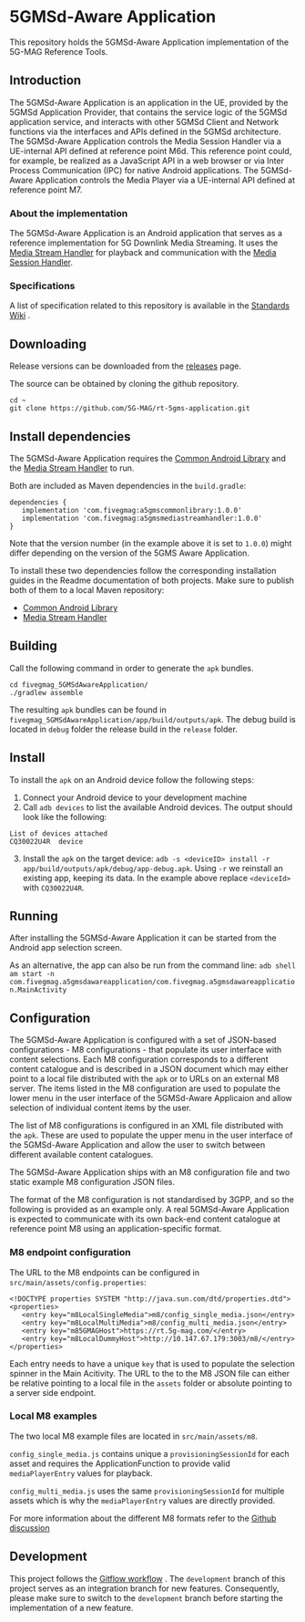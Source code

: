 # 5GMSd-Aware Application

This repository holds the 5GMSd-Aware Application implementation of the 5G-MAG Reference Tools.

## Introduction

The 5GMSd-Aware Application is an application in the UE, provided by the 5GMSd Application Provider,
that contains the service logic of the 5GMSd application service, and interacts with other 5GMSd
Client and Network functions via the interfaces and APIs defined in the 5GMSd architecture.
The 5GMSd-Aware Application controls the Media Session Handler via a UE-internal API defined at
reference point M6d. This reference point could, for example, be realized as a JavaScript API in a
web browser or via Inter Process Communication (IPC) for native Android applications. The
5GMSd-Aware Application controls the Media Player via a UE-internal API defined at reference point
M7.

### About the implementation

The 5GMSd-Aware Application is an Android application that serves as a reference implementation for
5G Downlink Media Streaming. It uses
the [Media Stream Handler](https://github.com/5G-MAG/rt-5gms-media-stream-handle) for playback and
communication with
the [Media Session Handler](https://github.com/5G-MAG/rt-5gms-media-session-handler).

### Specifications

A list of specification related to this repository is available in
the [Standards Wiki](https://github.com/5G-MAG/Standards/wiki/5G-Downlink-Media-Streaming-Architecture-(5GMSd):-Relevant-Specifications)
.

## Downloading

Release versions can be downloaded from
the [releases](https://github.com/5G-MAG/rt-5gms-application/releases) page.

The source can be obtained by cloning the github repository.

```
cd ~
git clone https://github.com/5G-MAG/rt-5gms-application.git
```

## Install dependencies

The 5GMSd-Aware Application requires
the [Common Android Library](https://github.com/5G-MAG/rt-5gms-common-android-library) and
the [Media Stream Handler](https://github.com/5G-MAG/rt-5gms-media-stream-handler) to run.

Both are included as Maven dependencies in the `build.gradle`:

````
dependencies {
   implementation 'com.fivegmag:a5gmscommonlibrary:1.0.0'
   implementation 'com.fivegmag:a5gmsmediastreamhandler:1.0.0'
}
````

Note that the version number (in the example above it is set to `1.0.0`) might differ depending on
the version of the 5GMS Aware Application.

To install these two dependencies follow the corresponding installation guides in the Readme
documentation of both projects. Make sure to publish both of them to a local Maven repository:

* [Common Android Library](https://github.com/5G-MAG/rt-5gms-common-android-library#publish-to-local-maven-repository)
* [Media Stream Handler](https://github.com/5G-MAG/rt-5gms-media-stream-handler#publish-to-local-maven-repository)

## Building

Call the following command in order to generate the `apk` bundles.

````
cd fivegmag_5GMSdAwareApplication/
./gradlew assemble
````

The resulting `apk` bundles can be found in `fivegmag_5GMSdAwareApplication/app/build/outputs/apk`.
The debug build is located in `debug` folder the release build in the `release` folder.

## Install

To install the `apk` on an Android device follow the following steps:

1. Connect your Android device to your development machine
2. Call `adb devices` to list the available Android devices. The output should look like the
   following:

````
List of devices attached
CQ30022U4R	device
````

3. Install the `apk` on the target
   device: `adb -s <deviceID> install -r app/build/outputs/apk/debug/app-debug.apk`. Using `-r`
   we reinstall an existing app, keeping its data. In the example above replace `<deviceId>`
   with `CQ30022U4R`.

## Running

After installing the 5GMSd-Aware Application it can be started from the Android app selection
screen.

As an alternative, the app can also be run from the command
line: `adb shell am start -n com.fivegmag.a5gmsdawareapplication/com.fivegmag.a5gmsdawareapplication.MainActivity `

## Configuration

The 5GMSd-Aware Application is configured with a set of JSON-based configurations - M8
configurations - that
populate its user interface with content selections. Each M8 configuration corresponds to a
different content
catalogue and is described in a JSON document which may either point to a local file distributed
with the `apk` or
to URLs on an external M8 server. The items listed in the M8 configuration are used to populate the
lower menu in
the user interface of the 5GMSd-Aware Applicaion and allow selection of individual content items by
the user.

The list of M8 configurations is configured in an XML file distributed with the `apk`. These are
used to populate
the upper menu in the user interface of the 5GMSd-Aware Application and allow the user to switch
between
different available content catalogues.

The 5GMSd-Aware Application ships with an M8 configuration file and two static example M8
configuration JSON files.

The format of the M8 configuration is not standardised by 3GPP, and so the following is provided as
an example
only. A real 5GMSd-Aware Application is expected to communicate with its own back-end content
catalogue at
reference point M8 using an application-specific format.

### M8 endpoint configuration

The URL to the M8 endpoints can be configured in `src/main/assets/config.properties`:

```` 
<!DOCTYPE properties SYSTEM "http://java.sun.com/dtd/properties.dtd">
<properties>
   <entry key="m8LocalSingleMedia">m8/config_single_media.json</entry>
   <entry key="m8LocalMultiMedia">m8/config_multi_media.json</entry>
   <entry key="m85GMAGHost">https://rt.5g-mag.com/</entry>
   <entry key="m8LocalDummyHost">http://10.147.67.179:3003/m8/</entry>
</properties>
````

Each entry needs to have a unique `key` that is used to populate the selection spinner in the Main
Acitivity. The
URL to the to the M8 JSON file can either be relative pointing to a local file in the `assets`
folder or absolute pointing to a server side endpoint.

### Local M8 examples

The two local M8 example files are located in  `src/main/assets/m8`.

`config_single_media.js` contains unique a `provisioningSessionId` for each asset and requires the
ApplicationFunction to provide valid `mediaPlayerEntry` values for playback.

`config_multi_media.js` uses the same `provisioningSessionId` for multiple assets which is why
the `mediaPlayerEntry` values are directly provided.

For more information about the different M8 formats refer to
the [Github discussion](https://github.com/5G-MAG/rt-5gms-application/discussions/6)

## Development

This project follows
the [Gitflow workflow](https://www.atlassian.com/git/tutorials/comparing-workflows/gitflow-workflow)
. The `development`
branch of this project serves as an integration branch for new features. Consequently, please make
sure to switch to the `development`
branch before starting the implementation of a new feature. 
